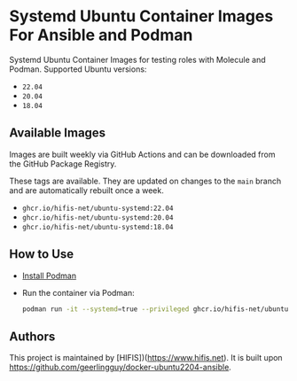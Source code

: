 # Systemd Ubuntu Container Images For Ansible and Podman

Systemd Ubuntu Container Images for testing roles with Molecule and Podman.
Supported Ubuntu versions:

* `22.04`
* `20.04`
* `18.04`

## Available Images

Images are built weekly via GitHub Actions and can be downloaded from the
GitHub Package Registry.

These tags are available. They are updated on changes to the `main` branch
and are automatically rebuilt once a week.

* `ghcr.io/hifis-net/ubuntu-systemd:22.04`
* `ghcr.io/hifis-net/ubuntu-systemd:20.04`
* `ghcr.io/hifis-net/ubuntu-systemd:18.04`

## How to Use

* [Install Podman](https://podman.io/getting-started/installation)
* Run the container via Podman:

  ```bash
  podman run -it --systemd=true --privileged ghcr.io/hifis-net/ubuntu-systemd:22.04
  ```

## Authors

This project is maintained by [HIFIS])(https://www.hifis.net).
It is built upon https://github.com/geerlingguy/docker-ubuntu2204-ansible.
